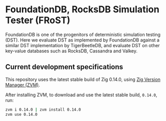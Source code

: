# FoundationDB, RocksDB Simulation Tester (FRoST)

FoundationDB is one of the progenitors of deterministic simulation testing (DST). Here we evaluate DST as implemented by FoundationDB against a similar DST implementation by TigerBeetleDB, and evaluate DST on other key-value databases such as RocksDB, Cassandra and Valkey.

## Current development specifications

This repository uses the latest stable build of Zig 0.14.0, using [Zig Version Manager (ZVM)](https://www.zvm.app/).

After installing ZVM, to download and use the latest stable build, `0.14.0`, run:

```bash
zvm i 0.14.0 | zvm install 0.14.0
zvm use 0.14.0
```
